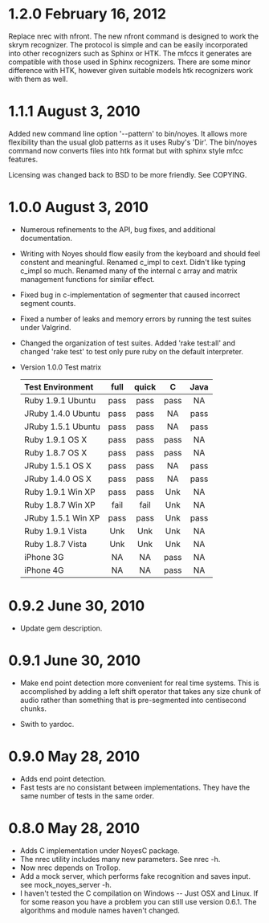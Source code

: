 # 1.2.0 February 16, 2012

Replace nrec with nfront.  The new nfront command is designed to work the skrym
recognizer.  The protocol is simple and can be easily incorporated into other
recognizers such as Sphinx or HTK. The mfccs it generates are compatible with
those used in Sphinx recognizers.  There are some minor difference with HTK,
however given suitable models htk recognizers work with them as well.

# 1.1.1    August 3, 2010

Added new command line option '--pattern' to bin/noyes.  It allows
more flexibility than the usual glob patterns as it uses Ruby's 'Dir'.
The bin/noyes command now converts files into htk format but with
sphinx style mfcc features.

Licensing was changed back to BSD to be more friendly.  See COPYING.

# 1.0.0    August 3, 2010

* Numerous refinements to the API, bug fixes, and additional documentation.

* Writing with Noyes should flow easily from the keyboard and should feel
  constent and meaningful.  Renamed c_impl to cext.  Didn't like typing c_impl
  so much.  Renamed many of the internal c array and matrix management
  functions for similar effect.

* Fixed bug in c-implementation of segmenter that caused incorrect
  segment counts.

* Fixed a number of leaks and memory errors by running the test
  suites under Valgrind.

* Changed the organization of test suites.  Added 'rake test:all' and
  changed 'rake test' to test only pure ruby on the default interpreter.

* Version 1.0.0 Test matrix

    Test Environment   | full | quick | C    | Java
    :------------------|:----:|:-----:|:----:|:----:
    Ruby  1.9.1 Ubuntu | pass | pass  | pass | NA
    JRuby 1.4.0 Ubuntu | pass | pass  | NA   | pass
    JRuby 1.5.1 Ubuntu | pass | pass  | NA   | pass
    Ruby  1.9.1 OS X   | pass | pass  | pass | NA
    Ruby  1.8.7 OS X   | pass | pass  | pass | NA
    JRuby 1.5.1 OS X   | pass | pass  | NA   | pass
    JRuby 1.4.0 OS X   | pass | pass  | NA   | pass
    Ruby  1.9.1 Win XP | pass | pass  | Unk  | NA
    Ruby  1.8.7 Win XP | fail | fail  | Unk  | NA
    JRuby 1.5.1 Win XP | pass | pass  | Unk  | pass
    Ruby  1.9.1 Vista  | Unk  | Unk   | Unk  | NA
    Ruby  1.8.7 Vista  | Unk  | Unk   | Unk  | NA
    iPhone 3G          | NA   | NA    | pass | NA
    iPhone 4G          | NA   | NA    | pass | NA


# 0.9.2     June 30, 2010

* Update gem description.

# 0.9.1     June 30, 2010

* Make end point detection more convenient for real time systems.  This is
  accomplished by adding a left shift operator that takes any size chunk of
  audio rather than something that is pre-segmented into centisecond chunks.

* Swith to yardoc.

# 0.9.0     May 28, 2010

* Adds end point detection.
* Fast tests are no consistant between implementations.  They
  have the same number of tests in the same order.

# 0.8.0     May 28, 2010 

* Adds C implementation under NoyesC package.
* The nrec utility includes many new parameters.  See nrec -h.
* Now nrec depends on Trollop.  
* Add a mock server, which performs fake recognition and saves input.
  see mock_noyes_server -h.
* I haven't tested the C compilation on Windows -- Just OSX and Linux.
  If for some reason you have a problem you can still use version 0.6.1.
  The algorithms and module names haven't changed.
